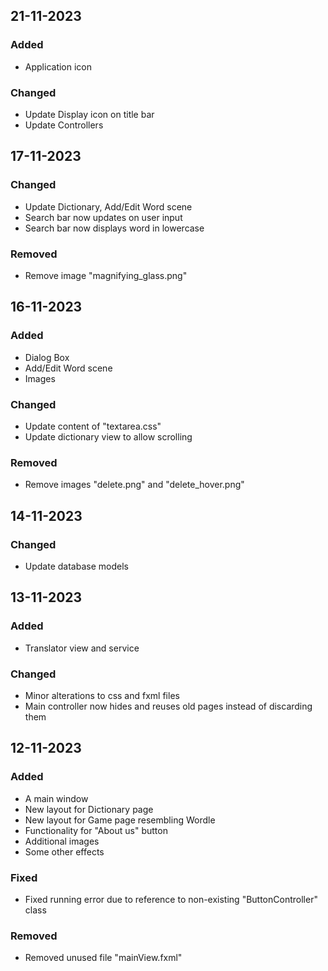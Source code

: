 ## 21-11-2023

### Added

* Application icon

### Changed

* Update Display icon on title bar
* Update Controllers

## 17-11-2023

### Changed

* Update Dictionary, Add/Edit Word scene
* Search bar now updates on user input
* Search bar now displays word in lowercase

### Removed

* Remove image "magnifying_glass.png"

## 16-11-2023

### Added

* Dialog Box
* Add/Edit Word scene
* Images

### Changed

* Update content of "textarea.css"
* Update dictionary view to allow scrolling

### Removed

* Remove images "delete.png" and "delete_hover.png"

## 14-11-2023

### Changed

* Update database models

## 13-11-2023

### Added

* Translator view and service

### Changed

* Minor alterations to css and fxml files
* Main controller now hides and reuses old pages instead of discarding them

## 12-11-2023

### Added

* A main window
* New layout for Dictionary page
* New layout for Game page resembling Wordle
* Functionality for "About us" button
* Additional images
* Some other effects

### Fixed

* Fixed running error due to reference to non-existing "ButtonController" class

### Removed

* Removed unused file "mainView.fxml"
